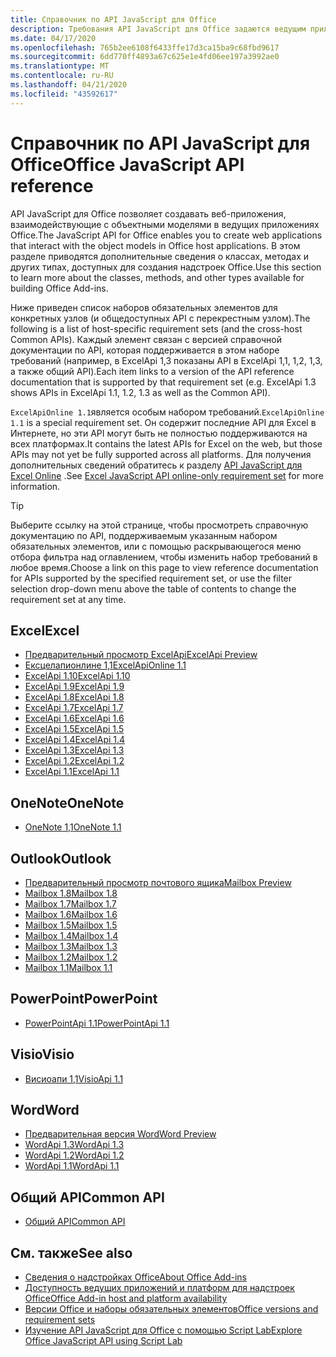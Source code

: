 ```yaml
---
title: Справочник по API JavaScript для Office
description: Требования API JavaScript для Office задаются ведущим приложением.
ms.date: 04/17/2020
ms.openlocfilehash: 765b2ee6108f6433ffe17d3ca15ba9c68fbd9617
ms.sourcegitcommit: 6dd770ff4893a67c625e1e4fd06ee197a3992ae0
ms.translationtype: MT
ms.contentlocale: ru-RU
ms.lasthandoff: 04/21/2020
ms.locfileid: "43592617"
---
```

# <a name="office-javascript-api-reference"></a><span data-ttu-id="97d9d-103">Справочник по API JavaScript для Office</span><span class="sxs-lookup"><span data-stu-id="97d9d-103">Office JavaScript API reference</span></span>

<span data-ttu-id="97d9d-104">API JavaScript для Office позволяет создавать веб-приложения, взаимодействующие с объектными моделями в ведущих приложениях Office.</span><span class="sxs-lookup"><span data-stu-id="97d9d-104">The JavaScript API for Office enables you to create web applications that interact with the object models in Office host applications.</span></span> <span data-ttu-id="97d9d-105">В этом разделе приводятся дополнительные сведения о классах, методах и других типах, доступных для создания надстроек Office.</span><span class="sxs-lookup"><span data-stu-id="97d9d-105">Use this section to learn more about the classes, methods, and other types available for building Office Add-ins.</span></span>

<span data-ttu-id="97d9d-106">Ниже приведен список наборов обязательных элементов для конкретных узлов (и общедоступных API с перекрестным узлом).</span><span class="sxs-lookup"><span data-stu-id="97d9d-106">The following is a list of host-specific requirement sets (and the cross-host Common APIs).</span></span> <span data-ttu-id="97d9d-107">Каждый элемент связан с версией справочной документации по API, которая поддерживается в этом наборе требований (например, в ExcelApi 1,3 показаны API в ExcelApi 1,1, 1,2, 1,3, а также общий API).</span><span class="sxs-lookup"><span data-stu-id="97d9d-107">Each item links to a version of the API reference documentation that is supported by that requirement set (e.g. ExcelApi 1.3 shows APIs in ExcelApi 1.1, 1.2, 1.3 as well as the Common API).</span></span>

<span data-ttu-id="97d9d-108">`ExcelApiOnline 1.1`является особым набором требований.</span><span class="sxs-lookup"><span data-stu-id="97d9d-108">`ExcelApiOnline 1.1` is a special requirement set.</span></span> <span data-ttu-id="97d9d-109">Он содержит последние API для Excel в Интернете, но эти API могут быть не полностью поддерживаются на всех платформах.</span><span class="sxs-lookup"><span data-stu-id="97d9d-109">It contains the latest APIs for Excel on the web, but those APIs may not yet be fully supported across all platforms.</span></span> <span data-ttu-id="97d9d-110">Для получения дополнительных сведений обратитесь к разделу [API JavaScript для Excel Online](/office/dev/add-ins/reference/requirement-sets/excel-api-online-requirement-set) .</span><span class="sxs-lookup"><span data-stu-id="97d9d-110">See [Excel JavaScript API online-only requirement set](/office/dev/add-ins/reference/requirement-sets/excel-api-online-requirement-set) for more information.</span></span>

> [!TIP]
> <span data-ttu-id="97d9d-111">Выберите ссылку на этой странице, чтобы просмотреть справочную документацию по API, поддерживаемым указанным набором обязательных элементов, или с помощью раскрывающегося меню отбора фильтра над оглавлением, чтобы изменить набор требований в любое время.</span><span class="sxs-lookup"><span data-stu-id="97d9d-111">Choose a link on this page to view reference documentation for APIs supported by the specified requirement set, or use the filter selection drop-down menu above the table of contents to change the requirement set at any time.</span></span>

## <a name="excel"></a><span data-ttu-id="97d9d-112">Excel</span><span class="sxs-lookup"><span data-stu-id="97d9d-112">Excel</span></span>

- [<span data-ttu-id="97d9d-113">Предварительный просмотр ExcelApi</span><span class="sxs-lookup"><span data-stu-id="97d9d-113">ExcelApi Preview</span></span>](/javascript/api/excel?view=excel-js-preview)
- [<span data-ttu-id="97d9d-114">Ексцелапионлине 1,1</span><span class="sxs-lookup"><span data-stu-id="97d9d-114">ExcelApiOnline 1.1</span></span>](/javascript/api/excel?view=excel-js-online)
- [<span data-ttu-id="97d9d-115">ExcelApi 1.10</span><span class="sxs-lookup"><span data-stu-id="97d9d-115">ExcelApi 1.10</span></span>](/javascript/api/excel?view=excel-js-1.10)
- [<span data-ttu-id="97d9d-116">ExcelApi 1.9</span><span class="sxs-lookup"><span data-stu-id="97d9d-116">ExcelApi 1.9</span></span>](/javascript/api/excel?view=excel-js-1.9)
- [<span data-ttu-id="97d9d-117">ExcelApi 1.8</span><span class="sxs-lookup"><span data-stu-id="97d9d-117">ExcelApi 1.8</span></span>](/javascript/api/excel?view=excel-js-1.8)
- [<span data-ttu-id="97d9d-118">ExcelApi 1.7</span><span class="sxs-lookup"><span data-stu-id="97d9d-118">ExcelApi 1.7</span></span>](/javascript/api/excel?view=excel-js-1.7)
- [<span data-ttu-id="97d9d-119">ExcelApi 1.6</span><span class="sxs-lookup"><span data-stu-id="97d9d-119">ExcelApi 1.6</span></span>](/javascript/api/excel?view=excel-js-1.6)
- [<span data-ttu-id="97d9d-120">ExcelApi 1.5</span><span class="sxs-lookup"><span data-stu-id="97d9d-120">ExcelApi 1.5</span></span>](/javascript/api/excel?view=excel-js-1.5)
- [<span data-ttu-id="97d9d-121">ExcelApi 1.4</span><span class="sxs-lookup"><span data-stu-id="97d9d-121">ExcelApi 1.4</span></span>](/javascript/api/excel?view=excel-js-1.4)
- [<span data-ttu-id="97d9d-122">ExcelApi 1.3</span><span class="sxs-lookup"><span data-stu-id="97d9d-122">ExcelApi 1.3</span></span>](/javascript/api/excel?view=excel-js-1.3)
- [<span data-ttu-id="97d9d-123">ExcelApi 1.2</span><span class="sxs-lookup"><span data-stu-id="97d9d-123">ExcelApi 1.2</span></span>](/javascript/api/excel?view=excel-js-1.2)
- [<span data-ttu-id="97d9d-124">ExcelApi 1.1</span><span class="sxs-lookup"><span data-stu-id="97d9d-124">ExcelApi 1.1</span></span>](/javascript/api/excel?view=excel-js-1.1)

## <a name="onenote"></a><span data-ttu-id="97d9d-125">OneNote</span><span class="sxs-lookup"><span data-stu-id="97d9d-125">OneNote</span></span>

- [<span data-ttu-id="97d9d-126">OneNote 1,1</span><span class="sxs-lookup"><span data-stu-id="97d9d-126">OneNote 1.1</span></span>](/javascript/api/onenote?view=onenote-js-1.1)

## <a name="outlook"></a><span data-ttu-id="97d9d-127">Outlook</span><span class="sxs-lookup"><span data-stu-id="97d9d-127">Outlook</span></span>

- [<span data-ttu-id="97d9d-128">Предварительный просмотр почтового ящика</span><span class="sxs-lookup"><span data-stu-id="97d9d-128">Mailbox Preview</span></span>](/javascript/api/outlook?view=outlook-js-preview)
- [<span data-ttu-id="97d9d-129">Mailbox 1.8</span><span class="sxs-lookup"><span data-stu-id="97d9d-129">Mailbox 1.8</span></span>](/javascript/api/outlook?view=outlook-js-1.8)
- [<span data-ttu-id="97d9d-130">Mailbox 1.7</span><span class="sxs-lookup"><span data-stu-id="97d9d-130">Mailbox 1.7</span></span>](/javascript/api/outlook?view=outlook-js-1.7)
- [<span data-ttu-id="97d9d-131">Mailbox 1.6</span><span class="sxs-lookup"><span data-stu-id="97d9d-131">Mailbox 1.6</span></span>](/javascript/api/outlook?view=outlook-js-1.6)
- [<span data-ttu-id="97d9d-132">Mailbox 1.5</span><span class="sxs-lookup"><span data-stu-id="97d9d-132">Mailbox 1.5</span></span>](/javascript/api/outlook?view=outlook-js-1.5)
- [<span data-ttu-id="97d9d-133">Mailbox 1.4</span><span class="sxs-lookup"><span data-stu-id="97d9d-133">Mailbox 1.4</span></span>](/javascript/api/outlook?view=outlook-js-1.4)
- [<span data-ttu-id="97d9d-134">Mailbox 1.3</span><span class="sxs-lookup"><span data-stu-id="97d9d-134">Mailbox 1.3</span></span>](/javascript/api/outlook?view=outlook-js-1.3)
- [<span data-ttu-id="97d9d-135">Mailbox 1.2</span><span class="sxs-lookup"><span data-stu-id="97d9d-135">Mailbox 1.2</span></span>](/javascript/api/outlook?view=outlook-js-1.2)
- [<span data-ttu-id="97d9d-136">Mailbox 1.1</span><span class="sxs-lookup"><span data-stu-id="97d9d-136">Mailbox 1.1</span></span>](/javascript/api/outlook?view=outlook-js-1.1)

## <a name="powerpoint"></a><span data-ttu-id="97d9d-137">PowerPoint</span><span class="sxs-lookup"><span data-stu-id="97d9d-137">PowerPoint</span></span>

- [<span data-ttu-id="97d9d-138">PowerPointApi 1.1</span><span class="sxs-lookup"><span data-stu-id="97d9d-138">PowerPointApi 1.1</span></span>](/javascript/api/powerpoint?view=powerpoint-js-1.1)

## <a name="visio"></a><span data-ttu-id="97d9d-139">Visio</span><span class="sxs-lookup"><span data-stu-id="97d9d-139">Visio</span></span>

- [<span data-ttu-id="97d9d-140">Висиоапи 1,1</span><span class="sxs-lookup"><span data-stu-id="97d9d-140">VisioApi 1.1</span></span>](/javascript/api/visio?view=visio-js-1.1)

## <a name="word"></a><span data-ttu-id="97d9d-141">Word</span><span class="sxs-lookup"><span data-stu-id="97d9d-141">Word</span></span>

- [<span data-ttu-id="97d9d-142">Предварительная версия Word</span><span class="sxs-lookup"><span data-stu-id="97d9d-142">Word Preview</span></span>](/javascript/api/word?view=word-js-preview)
- [<span data-ttu-id="97d9d-143">WordApi 1.3</span><span class="sxs-lookup"><span data-stu-id="97d9d-143">WordApi 1.3</span></span>](/javascript/api/word?view=word-js-1.3)
- [<span data-ttu-id="97d9d-144">WordApi 1.2</span><span class="sxs-lookup"><span data-stu-id="97d9d-144">WordApi 1.2</span></span>](/javascript/api/word?view=word-js-1.2)
- [<span data-ttu-id="97d9d-145">WordApi 1.1</span><span class="sxs-lookup"><span data-stu-id="97d9d-145">WordApi 1.1</span></span>](/javascript/api/word?view=word-js-1.1)

## <a name="common-api"></a><span data-ttu-id="97d9d-146">Общий API</span><span class="sxs-lookup"><span data-stu-id="97d9d-146">Common API</span></span>

- [<span data-ttu-id="97d9d-147">Общий API</span><span class="sxs-lookup"><span data-stu-id="97d9d-147">Common API</span></span>](/javascript/api/office?view=common-js)

## <a name="see-also"></a><span data-ttu-id="97d9d-148">См. также</span><span class="sxs-lookup"><span data-stu-id="97d9d-148">See also</span></span>

- [<span data-ttu-id="97d9d-149">Сведения о надстройках Office</span><span class="sxs-lookup"><span data-stu-id="97d9d-149">About Office Add-ins</span></span>](/office/dev/add-ins/overview)
- [<span data-ttu-id="97d9d-150">Доступность ведущих приложений и платформ для надстроек Office</span><span class="sxs-lookup"><span data-stu-id="97d9d-150">Office Add-in host and platform availability</span></span>](/office/dev/add-ins/overview/office-add-in-availability)
- [<span data-ttu-id="97d9d-151">Версии Office и наборы обязательных элементов</span><span class="sxs-lookup"><span data-stu-id="97d9d-151">Office versions and requirement sets</span></span>](/office/dev/add-ins/develop/office-versions-and-requirement-sets)
- [<span data-ttu-id="97d9d-152">Изучение API JavaScript для Office с помощью Script Lab</span><span class="sxs-lookup"><span data-stu-id="97d9d-152">Explore Office JavaScript API using Script Lab</span></span>](/office/dev/add-ins/overview/explore-with-script-lab)

